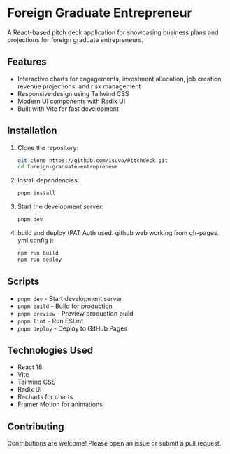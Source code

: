 # Foreign Graduate Entrepreneur

A React-based pitch deck application for showcasing business plans and projections for foreign graduate entrepreneurs.

## Features

- Interactive charts for engagements, investment allocation, job creation, revenue projections, and risk management
- Responsive design using Tailwind CSS
- Modern UI components with Radix UI
- Built with Vite for fast development

## Installation

1. Clone the repository:
   ```bash
   git clone https://github.com/isuvo/Pitchdeck.git
   cd foreign-graduate-entrepreneur
   ```

2. Install dependencies:
   ```bash
   pnpm install
   ```

3. Start the development server:
   ```bash
   pnpm dev
   ```

4. build and deploy (PAT Auth used. github web working from gh-pages. yml config ):
   ```bash
   npm run build 
   npm run deploy 
   ```   

## Scripts

- `pnpm dev` - Start development server
- `pnpm build` - Build for production
- `pnpm preview` - Preview production build
- `pnpm lint` - Run ESLint
- `pnpm deploy` - Deploy to GitHub Pages

## Technologies Used

- React 18
- Vite
- Tailwind CSS
- Radix UI
- Recharts for charts
- Framer Motion for animations

## Contributing

Contributions are welcome! Please open an issue or submit a pull request.


